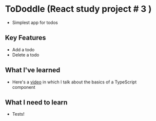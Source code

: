 # ToDoddle (React study project # 3 )
- Simplest app for todos

## Key Features
- Add a todo
- Delete a todo


## What I've learned

- Here's a [video](https://youtu.be/2W5vWzt7QlU) in which I talk about the basics of a TypeScript component

## What I need to learn
- Tests!
